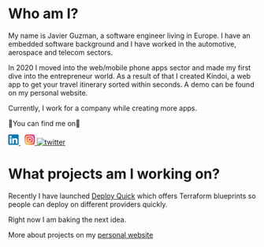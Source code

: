 # Who am I?

My name is Javier Guzman, a software engineer living in Europe. I have an embedded software background and I have worked in the automotive, aerospace and telecom sectors.

In 2020 I moved into the web/mobile phone apps sector and made my first dive into the entrepreneur world. As a result of that I created Kindoi, a web app to get your travel itinerary sorted within seconds. A demo can be found on my personal website.

Currently, I work for a company while creating more apps.

🖖You can find me on🖖

<a href="https://www.linkedin.com/in/javierguzmanjimenez">
    <img  src="https://raw.githubusercontent.com/javierguzman/javierguzman/main/assets/linkedin.png" alt="Javier Guzman LinkedIn" width="21px"/>
</a> &nbsp; <a href="https://www.instagram.com/javierguzmandev/">
    <img src="https://raw.githubusercontent.com/javierguzman/javierguzman/main/assets/instagram.png" alt="Javier Guzman Instagram" width="21px"/>
</a>
<a href="https://x.com/javierguzmandev" align="left">
    <img
            src="https://cdn.jsdelivr.net/npm/simple-icons@latest/icons/x.svg"
            className="w-6 h-6 sm:w-8 sm:h-8 mr-1 sm:mr-4"
            alt="twitter"
          />
</a>

# What projects am I working on?

Recently I have launched [Deploy Quick](https://deployquick.com) which offers Terraform blueprints so people can deploy on different providers quickly.

Right now I am baking the next idea.

More about projects on my [personal website](https://guzman.dev)

<!--
**javierguzman/javierguzman** is a ✨ _special_ ✨ repository because its `README.md` (this file) appears on your GitHub profile.

Here are some ideas to get you started:

- 🔭 I’m currently working on ...
- 🌱 I’m currently learning ...
- 👯 I’m looking to collaborate on ...
- 🤔 I’m looking for help with ...
- 💬 Ask me about ...
- 📫 How to reach me: ...
- 😄 Pronouns: ...
- ⚡ Fun fact: ...
-->
